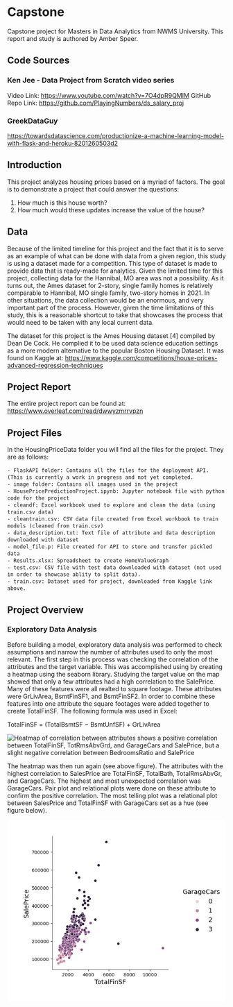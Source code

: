# Capstone
Capstone project for Masters in Data Analytics from NWMS University.  This report and study is authored by Amber Speer.

## Code Sources
### Ken Jee - Data Project from Scratch video series
Video Link: <https://www.youtube.com/watch?v=7O4dpR9QMIM>
GitHub Repo Link: <https://github.com/PlayingNumbers/ds_salary_proj>

### GreekDataGuy
<https://towardsdatascience.com/productionize-a-machine-learning-model-with-flask-and-heroku-8201260503d2>   

## Introduction
This project analyzes housing prices based on a myriad of factors.  The goal is to demonstrate a project that could answer the questions:
1.	How much is this house worth?
2.	How much would these updates increase the value of the house?

## Data 
Because of the limited timeline for this project and the fact that it is to serve as an example of what can be done with data from a given region, this study is using a dataset made for a competition. This type of dataset is made to provide data that is ready-made for analytics.  Given the limited time for this project, collecting data for the Hannibal, MO area was not a possibility. As it turns out, the Ames dataset
for 2-story, single family homes is relatively comparable to Hannibal, MO single family, two-story homes in 2021. In other situations, the data collection would be an enormous, and very important part of the process. However, given the time limitations of this study, this is a reasonable shortcut to take that showcases the process that would need to be taken with any local current data.  

The dataset for this project is the Ames Housing dataset [4] compiled by Dean De Cock. He complied it to be used data science education settings as a more modern alternative to the popular Boston Housing Dataset. It was found on Kaggle at: <https://www.kaggle.com/competitions/house-prices-advanced-regression-techniques>

## Project Report
The entire project report can be found at: <https://www.overleaf.com/read/dwwyzmrrvpzn>

## Project Files
In the HousingPriceData folder you will find all the files for the project.  They are as follows:

    - FlaskAPI folder: Contains all the files for the deployment API.  (This is currently a work in progress and not yet completed.
    - image folder: Contains all images used in the project
    - HousePricePredictionProject.ipynb: Jupyter notebook file with python code for the project
    - cleandf: Excel workbook used to explore and clean the data (using train.csv data)
    - cleantrain.csv: CSV data file created from Excel workbook to train models (cleaned from train.csv)
    - data_description.txt: Text file of attribute and data description downloaded with dataset
    - model_file.p: File created for API to store and transfer pickled data
    - Results.xlsx: Spreadsheet to create HomeValueGraph
    - test.csv: CSV file with test data downloaded with dataset (not used in order to showcase ablity to split data).
    - train.csv: Dataset used for project, downloaded from Kaggle link above.

## Project Overview

### Exploratory Data Analysis 
Before building a model, exploratory data analysis was performed to check assumptions and narrow the number of attributes used to only the most relevant. The first step in this process was checking the correlation of the attributes and the target variable. This was accomplished using by creating a heatmap using the seaborn library.  Studying the target value on the map showed that only a few attributes had a
high correlation to the SalePrice. Many of these features were all realted to square footage. These attributes were GrLivArea, BsmtFinSF1, and BsmtFinSF2. In order to combine these features into one attribute the square footages were
added together to create TotalFinSF. The following formula was used in Excel:

TotalFinSF = (TotalBsmtSF − BsmtUnfSF) + GrLivArea

![Heatmap of correlation between attributes shows a positive correlation
between TotalFinSF, TotRmsAbvGrd, and GarageCars and SalePrice, but a
slight negative correlation between BedroomsRatio and SalePrice](images/heatmap.png "Correlation Heatmap")

The heatmap was then run again (see above figure). The attributes with the highest correlation to SalesPrice are TotalFinSF, TotalBath, TotalRmsAbvGr, and GarageCars. The highest and most unexpected correlation was GarageCars. Pair plot and relational plots were done on these attribute to confirm the positive correlation. The most telling plot was a relational plot between SalesPrice and
TotalFinSF with GarageCars set as a hue (see figure below).

![Relational plot between SalesPrice and TotalFinSF attributes with hue set on GarageCars attribute shows SalePrice rises with TotalFinSF and GarageCars](images/RelationalPlot.png "Correlation Heatmap")

